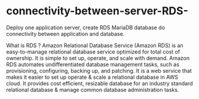 # connectivity-between-server-RDS-

Deploy one application server, create RDS MariaDB database do connectivity between application and database.

What is RDS ? 
Amazon Relational Database Service (Amazon RDS) is an easy-to-manage relational database service optimized for total cost of ownership. It is simple to set up, operate, and scale with demand. Amazon RDS automates undifferentiated database management tasks, such as provisioning, configuring, backing up, and patching.
It is a web service that makes it easier to set up operate & scale a relational database in AWS cloud.
It provides cost efficient, resizable database for an industry standard relational database & manage common database administration tasks.
